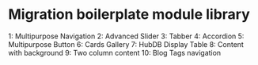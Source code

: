 # Migration boilerplate module library

1: Multipurpose Navigation
2: Advanced Slider
3: Tabber 
4: Accordion
5: Multipurpose Button
6: Cards Gallery
7: HubDB Display Table
8: Content with background
9: Two column content 
10: Blog Tags navigation
